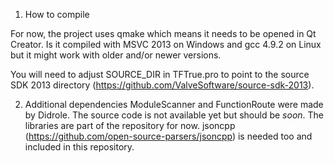 1) How to compile

For now, the project uses qmake which means it needs to be opened in Qt Creator.
Is it compiled with MSVC 2013 on Windows and gcc 4.9.2 on Linux but it might work with older and/or newer versions.

You will need to adjust SOURCE_DIR in TFTrue.pro to point to the source SDK 2013 directory (https://github.com/ValveSoftware/source-sdk-2013).

2) Additional dependencies
ModuleScanner and FunctionRoute were made by Didrole. The source code is not available yet but should be *soon*.
The libraries are part of the repository for now.
jsoncpp (https://github.com/open-source-parsers/jsoncpp) is needed too and included in this repository.
